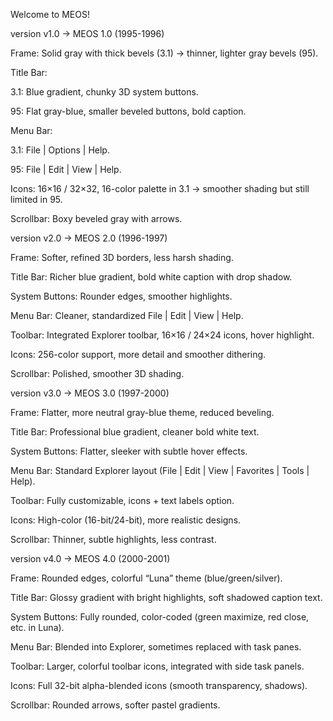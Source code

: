 Welcome to MEOS!

version v1.0 → MEOS 1.0 (1995-1996)

Frame: Solid gray with thick bevels (3.1) → thinner, lighter gray bevels (95).

Title Bar:

3.1: Blue gradient, chunky 3D system buttons.

95: Flat gray-blue, smaller beveled buttons, bold caption.

Menu Bar:

3.1: File | Options | Help.

95: File | Edit | View | Help.

Icons: 16×16 / 32×32, 16-color palette in 3.1 → smoother shading but still limited in 95.

Scrollbar: Boxy beveled gray with arrows.

version v2.0 → MEOS 2.0 (1996-1997)

Frame: Softer, refined 3D borders, less harsh shading.

Title Bar: Richer blue gradient, bold white caption with drop shadow.

System Buttons: Rounder edges, smoother highlights.

Menu Bar: Cleaner, standardized File | Edit | View | Help.

Toolbar: Integrated Explorer toolbar, 16×16 / 24×24 icons, hover highlight.

Icons: 256-color support, more detail and smoother dithering.

Scrollbar: Polished, smoother 3D shading.

version v3.0 → MEOS 3.0 (1997-2000)

Frame: Flatter, more neutral gray-blue theme, reduced beveling.

Title Bar: Professional blue gradient, cleaner bold white text.

System Buttons: Flatter, sleeker with subtle hover effects.

Menu Bar: Standard Explorer layout (File | Edit | View | Favorites | Tools | Help).

Toolbar: Fully customizable, icons + text labels option.

Icons: High-color (16-bit/24-bit), more realistic designs.

Scrollbar: Thinner, subtle highlights, less contrast.

version v4.0 → MEOS 4.0 (2000-2001)

Frame: Rounded edges, colorful “Luna” theme (blue/green/silver).

Title Bar: Glossy gradient with bright highlights, soft shadowed caption text.

System Buttons: Fully rounded, color-coded (green maximize, red close, etc. in Luna).

Menu Bar: Blended into Explorer, sometimes replaced with task panes.

Toolbar: Larger, colorful toolbar icons, integrated with side task panels.

Icons: Full 32-bit alpha-blended icons (smooth transparency, shadows).

Scrollbar: Rounded arrows, softer pastel gradients.

